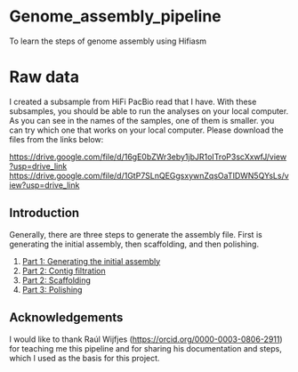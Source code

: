 # Genome_assembly_pipeline
To learn the steps of genome assembly using Hifiasm  

# Raw data

I created a subsample from HiFi PacBio read that I have. With these subsamples, you should be able to run the analyses on your local computer.
As you can see in the names of the samples, one of them is smaller. you can try which one that works on your local computer. Please download the files from the links below:

https://drive.google.com/file/d/16gE0bZWr3eby1jbJR1oITroP3scXxwfJ/view?usp=drive_link
https://drive.google.com/file/d/1GtP7SLnQEGgsxywnZqsOaTIDWN5QYsLs/view?usp=drive_link


## Introduction
Generally, there are three steps to generate the assembly file. First is generating the initial assembly, then scaffolding, and then polishing. 
1. [Part 1: Generating the initial assembly](Part1)
2. [Part 2: Contig filtration](Part2)
3. [Part 2: Scaffolding](part2/Scaffolding.md)
4. [Part 3: Polishing](part3/Polishing.md)


## Acknowledgements

I would like to thank Raúl Wijfjes (https://orcid.org/0000-0003-0806-2911) for teaching me this pipeline and for sharing his documentation and steps, which I used as the basis for this project.

